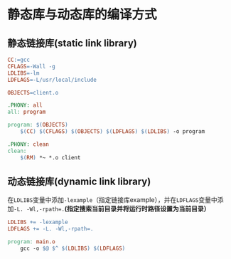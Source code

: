 # 静态库与动态库的编译方式

## 静态链接库(static link library)

```makefile
CC:=gcc
CFLAGS=-Wall -g
LDLIBS=-lm
LDFLAGS=-L/usr/local/include

OBJECTS=client.o

.PHONY: all
all: program

program: $(OBJECTS)
    $(CC) $(CFLAGS) $(OBJECTS) $(LDFLAGS) $(LDLIBS) -o program

.PHONY: clean
clean:
    $(RM) *~ *.o client
```

## 动态链接库(dynamic link library)

在`LDLIBS`变量中添加`-lexample`（指定链接库example），并在`LDFLAGS`变量中添加`-L. -Wl,-rpath=.`**(指定搜索当前目录并将运行时路径设置为当前目录）**

```makefile
LDLIBS += -lexample
LDFLAGS += -L. -Wl,-rpath=.

program: main.o
    gcc -o $@ $^ $(LDLIBS) $(LDFLAGS)
```
